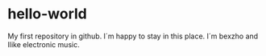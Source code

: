 # hello-world
My first repository in github.
I´m happy to stay in this place.
I´m bexzho and Ilike electronic music.
